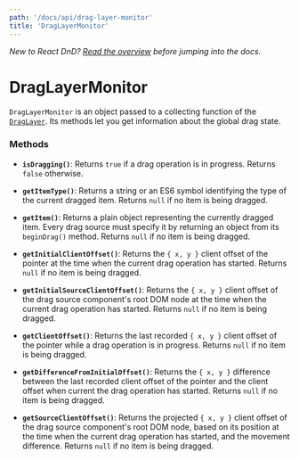 ```yaml
---
path: '/docs/api/drag-layer-monitor'
title: 'DragLayerMonitor'
---
```


_New to React DnD? [Read the overview](/docs/overview) before jumping into the docs._

# DragLayerMonitor

`DragLayerMonitor` is an object passed to a collecting function of the [`DragLayer`](/docs/api/drag-layer). Its methods let you get information about the global drag state.

### Methods

- **`isDragging()`**: Returns `true` if a drag operation is in progress. Returns `false` otherwise.

- **`getItemType()`**: Returns a string or an ES6 symbol identifying the type of the current dragged item. Returns `null` if no item is being dragged.

- **`getItem()`**: Returns a plain object representing the currently dragged item. Every drag source must specify it by returning an object from its `beginDrag()` method. Returns `null` if no item is being dragged.

- **`getInitialClientOffset()`**: Returns the `{ x, y }` client offset of the pointer at the time when the current drag operation has started. Returns `null` if no item is being dragged.

- **`getInitialSourceClientOffset()`**: Returns the `{ x, y }` client offset of the drag source component's root DOM node at the time when the current drag operation has started. Returns `null` if no item is being dragged.

- **`getClientOffset()`**: Returns the last recorded `{ x, y }` client offset of the pointer while a drag operation is in progress. Returns `null` if no item is being dragged.

- **`getDifferenceFromInitialOffset()`**: Returns the `{ x, y }` difference between the last recorded client offset of the pointer and the client offset when current the drag operation has started. Returns `null` if no item is being dragged.

- **`getSourceClientOffset()`**: Returns the projected `{ x, y }` client offset of the drag source component's root DOM node, based on its position at the time when the current drag operation has started, and the movement difference. Returns `null` if no item is being dragged.
